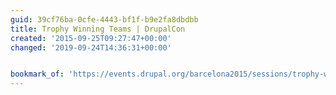 ```yaml
---
guid: 39cf76ba-0cfe-4443-bf1f-b9e2fa8dbdbb
title: Trophy Winning Teams | DrupalCon
created: '2015-09-25T09:27:47+00:00'
changed: '2019-09-24T14:36:31+00:00'


bookmark_of: 'https://events.drupal.org/barcelona2015/sessions/trophy-winning-teams'
---
```





